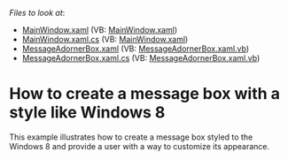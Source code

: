 <!-- default file list -->
*Files to look at*:

* [MainWindow.xaml](./CS/AdornerMessageBox/MainWindow.xaml) (VB: [MainWindow.xaml](./VB/AdornerMessageBox/MainWindow.xaml))
* [MainWindow.xaml.cs](./CS/AdornerMessageBox/MainWindow.xaml.cs) (VB: [MainWindow.xaml](./VB/AdornerMessageBox/MainWindow.xaml))
* [MessageAdornerBox.xaml](./CS/AdornerMessageBox/MessageAdornerBox.xaml) (VB: [MessageAdornerBox.xaml.vb](./VB/AdornerMessageBox/MessageAdornerBox.xaml.vb))
* [MessageAdornerBox.xaml.cs](./CS/AdornerMessageBox/MessageAdornerBox.xaml.cs) (VB: [MessageAdornerBox.xaml.vb](./VB/AdornerMessageBox/MessageAdornerBox.xaml.vb))
<!-- default file list end -->
# How to create a message box with a style like Windows 8 


<p>This example illustrates how to create a message box styled to the Windows 8 and provide a user with a way to customize its appearance.</p>

<br/>


